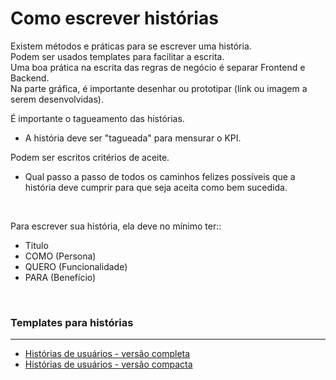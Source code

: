# Como escrever histórias
Existem métodos e práticas para se escrever uma história. <br />
Podem ser usados templates para facilitar a escrita. <br />
Uma boa prática na escrita das regras de negócio é separar Frontend e Backend. <br />
Na parte gráfica, é importante desenhar ou prototipar (link ou imagem a serem desenvolvidas). <br />

É importante o tagueamento das histórias.
- A história deve ser "tagueada" para mensurar o KPI. 

Podem ser escritos critérios de aceite.
- Qual passo a passo de todos os caminhos felizes possíveis que a história deve cumprir para que seja aceita como bem sucedida.
<br />

Para escrever sua história, ela deve no mínimo ter::
- Titulo
- COMO (Persona)
- QUERO (Funcionalidade)
- PARA (Benefício)

<br />

### Templates para histórias
----
- [Histórias de usuários - versão completa](./templates/História%20de%20Usuário%20-%20Template.docx)
- [Histórias de usuários - versão compacta](./templates/História%20de%20Usuário%20(Versão%20compacta)%20-%20Template.docx)

<br /><br />
